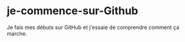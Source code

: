 # je-commence-sur-Github
Je fais mes débuts sur GitHub et j'essaie de comprendre comment ça marche.
